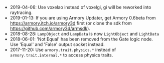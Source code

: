 * 2019-04-06: Use voxelao instead of voxelgi, gi will be reworked into raytracing.
* 2019-01-13: If you are using Armory Updater, get Armory 0.6beta from https://armory.itch.io/armory3d first (or clone the sdk from https://github.com/armory3d/armsdk).
* 2018-08-28: `LampObject` and `LampData` is now `LightObject` and `LightData`
* 2018-06-01: 'Not Equal' has been removed from the Gate logic node. Use 'Equal' and 'False' output socket instead.
* 2017-11-20: Use `armory.trait.physics.*` instead of `armory.trait.internal.*` to access physics traits.
